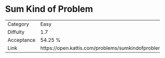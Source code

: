 # Sum Kind of Problem

<table>
    <tr>
        <td>Category</td>
        <td>Easy</td>
    </tr>
    <tr>
        <td>Diffulty</td>
        <td>1.7</td>
    </tr>
    <tr>
        <td>Acceptance</td>
        <td>54.25 %</td>
    </tr>
    <tr>
        <td>Link</td>
        <td>https://open.kattis.com/problems/sumkindofproblem</td>
    </tr>
</table>